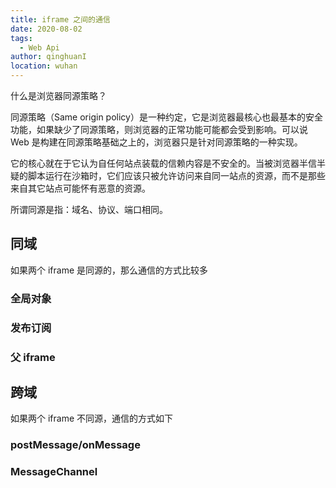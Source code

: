 ```yaml
---
title: iframe 之间的通信
date: 2020-08-02
tags:
  - Web Api
author: qinghuanI
location: wuhan
---
```


什么是浏览器同源策略？

同源策略（Same origin policy）是一种约定，它是浏览器最核心也最基本的安全功能，如果缺少了同源策略，则浏览器的正常功能可能都会受到影响。可以说 Web 是构建在同源策略基础之上的，浏览器只是针对同源策略的一种实现。

它的核心就在于它认为自任何站点装载的信赖内容是不安全的。当被浏览器半信半疑的脚本运行在沙箱时，它们应该只被允许访问来自同一站点的资源，而不是那些来自其它站点可能怀有恶意的资源。

所谓同源是指：域名、协议、端口相同。

## 同域

如果两个 iframe 是同源的，那么通信的方式比较多

### 全局对象

### 发布订阅

### 父 iframe

## 跨域

如果两个 iframe 不同源，通信的方式如下

### postMessage/onMessage

### MessageChannel
